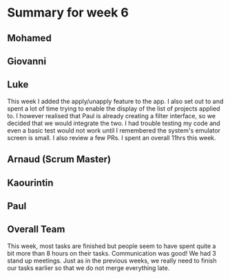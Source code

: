 # Summary for week 6

## Mohamed


## Giovanni


## Luke 
This week I added the apply/unapply feature to the app. I also set out to and spent a lot of time trying to enable the display of the list of projects applied to. I however realised that Paul is already creating a filter interface, so we decided that we would integrate the two. I had trouble testing my code and even a basic test would not work until I remembered the system's emulator screen is small. I also review a few PRs. I spent an overall 11hrs this week.

## Arnaud (Scrum Master)


## Kaourintin 


## Paul


## Overall Team
This week, most tasks are finished but people seem to have spent quite a bit more than 8 hours on their tasks. Communication was good! We had 3 stand up meetings. Just as in the previous weeks, we really need to finish our tasks earlier so that we do not merge everything late.